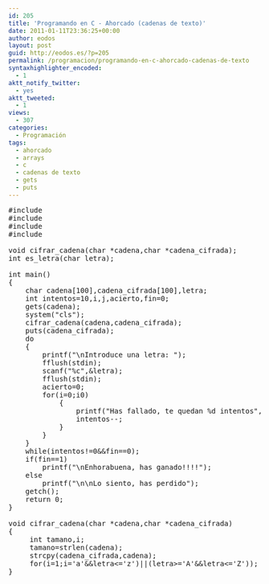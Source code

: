 ```yaml
---
id: 205
title: 'Programando en C - Ahorcado (cadenas de texto)'
date: 2011-01-11T23:36:25+00:00
author: eodos
layout: post
guid: http://eodos.es/?p=205
permalink: /programacion/programando-en-c-ahorcado-cadenas-de-texto
syntaxhighlighter_encoded:
  - 1
aktt_notify_twitter:
  - yes
aktt_tweeted:
  - 1
views:
  - 307
categories:
  - Programación
tags:
  - ahorcado
  - arrays
  - c
  - cadenas de texto
  - gets
  - puts
---
```

<pre class="lang:c decode:1 " >#include <stdio.h>
#include <conio.h>
#include <string.h>
#include <stdlib.h>

void cifrar_cadena(char *cadena,char *cadena_cifrada);
int es_letra(char letra);

int main()
{
    char cadena[100],cadena_cifrada[100],letra;
    int intentos=10,i,j,acierto,fin=0;
    gets(cadena);
    system("cls");
    cifrar_cadena(cadena,cadena_cifrada);
    puts(cadena_cifrada);
    do
    {
        printf("\nIntroduce una letra: ");
        fflush(stdin);
        scanf("%c",&letra);
        fflush(stdin);
        acierto=0;
        for(i=0;i<strlen(cadena);i++)
        {
            if((cadena[i]==letra||cadena[i]==(letra-32))&&cadena_cifrada[i]!=letra)
            {
                cadena_cifrada[i]=letra;
                puts(cadena_cifrada);
                acierto=1;
            }
        }
        if(strcmp(cadena,cadena_cifrada)==0)
            fin=1;
        if(acierto==0)
        {
            if(intentos>0)
            {
                printf("Has fallado, te quedan %d intentos",intentos);
                intentos--;
            }          
        }  
    }
    while(intentos!=0&&fin==0);
    if(fin==1)
        printf("\nEnhorabuena, has ganado!!!!");
    else
        printf("\n\nLo siento, has perdido");        
    getch();
    return 0;
}
    
void cifrar_cadena(char *cadena,char *cadena_cifrada)
{
     int tamano,i;
     tamano=strlen(cadena);
     strcpy(cadena_cifrada,cadena);
     for(i=1;i<tamano-1;i++)
         if(es_letra(cadena_cifrada[i]))
             if(cadena[i]!=cadena[0]&&cadena[i]!=cadena[tamano-1])
                 cadena_cifrada[i]='*';
}

int es_letra(char letra)
{
    return((letra>='a'&&letra<='z')||(letra>='A'&&letra<='Z'));
}
</pre>
